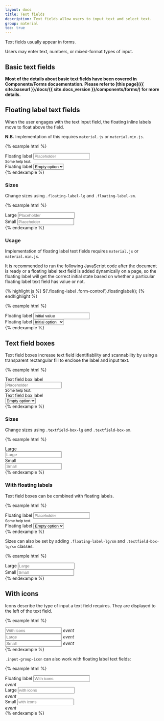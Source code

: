 ```yaml
---
layout: docs
title: Text fields
description: Text fields allow users to input text and select text.
group: material
toc: true
---
```


Text fields usually appear in forms.

Users may enter text, numbers, or mixed-format types of input.

## Basic text fields

**Most of the details about basic text fields have been covered in Components/Forms docuementation. Please refer to [this page]({{ site.baseurl }}/docs/{{ site.docs_version }}/components/forms/) for more details.**

## Floating label text fields

When the user engages with the text input field, the floating inline labels move to float above the field. 

**N.B.** Implementation of this requires `material.js` or `material.min.js`.

{% example html %}
<div class="form-group">
  <div class="floating-label">
    <label for="exampleInputFloatingLabel1">Floating label</label>
    <input class="form-control" id="exampleInputFloatingLabel1" placeholder="Placeholder" type="text">
  </div>
  <small id="exampleInputFloatingLabel1Help" class="form-text text-muted">Some help text.</small>
</div>
<div class="form-group">
  <div class="floating-label">
    <label for="exampleSelectFloatingLabel1">Floating label</label>
    <select class="form-control" id="exampleSelectFloatingLabel1">
      <option label="Empty option"></option>
      <option>1</option>
      <option>2</option>
      <option>3</option>
    </select>
  </div>
</div>
{% endexample %}

### Sizes

Change sizes using `.floating-label-lg` and `.floating-label-sm`.

{% example html %}
<div class="form-group">
  <div class="floating-label floating-label-lg">
    <label for="exampleInputFloatingLabel2">Large</label>
    <input class="form-control" id="exampleInputFloatingLabel2" placeholder="Placeholder" type="text">
  </div>
</div>
<div class="form-group">
  <div class="floating-label floating-label-sm">
    <label for="exampleInputFloatingLabel3">Small</label>
    <input class="form-control" id="exampleInputFloatingLabel3" placeholder="Placeholder" type="text">
  </div>
</div>
{% endexample %}

### Usage

Implementation of floating label text fields requires `material.js` or `material.min.js`.

It is recommended to run the following JavaScript code after the document is ready or a floating label text field is added dynamically on a page, so the floating label will get the correct initial state based on whether a particular floating label text field has value or not.

{% highlight js %}
$('.floating-label .form-control').floatinglabel();
{% endhighlight %}

{% example html %}
<div class="form-group">
  <div class="floating-label" id="qweqweqwe">
    <label for="exampleInputFloatingLabel4">Floating label</label>
    <input class="form-control" id="exampleInputFloatingLabel4" placeholder="Placeholder" type="text" value="Initial value">
  </div>
</div>
<div class="form-group">
  <div class="floating-label" id="asdasdasd">
    <label for="exampleSelectFloatingLabel2">Floating label</label>
    <select class="form-control" id="exampleSelectFloatingLabel2">
      <option label="Empty option"></option>
      <option selected>Initial option</option>
      <option>2</option>
      <option>3</option>
    </select>
  </div>
</div>
{% endexample %}

## Text field boxes

Text field boxes increase text field identifiability and scannability by using a transparent rectangular fill to enclose the label and input text.

{% example html %}
<div class="form-group">
  <label class="mb-2" for="exampleInputTextfieldBox1">Text field box label</label>
  <div class="textfield-box">
    <input class="form-control" id="exampleInputTextfieldBox1" placeholder="Placeholder" type="text">
  </div>
  <small id="exampleInputTextfieldBox1Help" class="form-text text-muted">Some help text.</small>
</div>
<div class="form-group">
  <label class="mb-2" for="exampleSelectTextfieldBox1">Text field box label</label>
  <div class="textfield-box">
    <select class="form-control" id="exampleSelectTextfieldBox1">
      <option label="Empty option"></option>
      <option>1</option>
      <option>2</option>
      <option>3</option>
    </select>
  </div>
</div>
{% endexample %}

### Sizes

Change sizes using `.textfield-box-lg` and `.textfield-box-sm`.

{% example html %}
<div class="form-group">
  <label class="mb-2" for="exampleInputTextfieldBox2">Large</label>
  <div class="textfield-box textfield-box-lg">
    <input class="form-control" id="exampleInputTextfieldBox2" placeholder="Large" type="text">
  </div>
</div>
<div class="form-group">
  <label class="mb-2" for="exampleInputTextfieldBox3">Small</label>
  <div class="textfield-box textfield-box-sm">
    <input class="form-control" id="exampleInputTextfieldBox3" placeholder="Small" type="text">
  </div>
</div>
{% endexample %}

### With floating labels

Text field boxes can be combined with floating labels.

{% example html %}
<div class="form-group">
  <div class="floating-label textfield-box">
    <label for="exampleInputTextfieldBox4">Floating label</label>
    <input class="form-control" id="exampleInputTextfieldBox4" placeholder="Placeholder" type="text">
  </div>
  <small id="exampleInputTextfieldBox4Help" class="form-text text-muted">Some help text.</small>
</div>
<div class="form-group">
  <div class="floating-label textfield-box">
    <label for="exampleSelectTextfieldBox2">Floating label</label>
    <select class="form-control" id="exampleSelectTextfieldBox2">
      <option label="Empty option"></option>
      <option>1</option>
      <option>2</option>
      <option>3</option>
    </select>
  </div>
</div>
{% endexample %}

Sizes can also be set by adding `.floating-label-lg/sm` and `.textfield-box-lg/sm` classes.

{% example html %}
<div class="form-group">
  <div class="floating-label floating-label-lg textfield-box textfield-box-lg">
    <label for="exampleInputTextfieldBox5">Large</label>
    <input class="form-control" id="exampleInputTextfieldBox5" placeholder="Large" type="text">
  </div>
</div>
<div class="form-group">
  <div class="floating-label floating-label-sm textfield-box textfield-box-sm">
    <label for="exampleInputTextfieldBox6">Small</label>
    <input class="form-control" id="exampleInputTextfieldBox6" placeholder="Small" type="text">
  </div>
</div>
{% endexample %}

## With icons

Icons describe the type of input a text field requires. They are displayed to the left of the text field.

{% example html %}
<div class="input-group mb-3">
  <input class="form-control" id="exampleInputGroup1" placeholder="With icons" type="text">
  <label class="input-group-icon" for="exampleInputGroup1">
    <i class="material-icons">event</i>
  </label>
</div>
<div class="input-group input-group-lg mb-3">
  <input class="form-control" id="exampleInputGroup2" placeholder="Large" type="text">
  <label class="input-group-icon" for="exampleInputGroup2">
    <i class="material-icons">event</i>
  </label>
</div>
<div class="input-group input-group-sm mb-3">
  <input class="form-control" id="exampleInputGroup3" placeholder="Small" type="text">
  <label class="input-group-icon" for="exampleInputGroup3">
    <i class="material-icons">event</i>
  </label>
</div>
{% endexample %}

`.input-group-icon` can also work with floating label text fields:

{% example html %}
<div class="input-group mb-3">
  <div class="floating-label">
    <label for="exampleInputGroup4">Floating label</label>
    <input class="form-control" id="exampleInputGroup4" placeholder="With icons" type="text">
  </div>
  <label class="input-group-icon" for="exampleInputGroup4">
    <i class="material-icons">event</i>
  </label>
</div>
<div class="input-group input-group-lg mb-3">
  <div class="floating-label">
    <label for="exampleInputGroup5">Large</label>
    <input class="form-control" id="exampleInputGroup5" placeholder="with icons" type="text">
  </div>
  <label class="input-group-icon" for="exampleInputGroup5">
    <i class="material-icons">event</i>
  </label>
</div>
<div class="input-group input-group-sm mb-3">
  <div class="floating-label">
    <label for="exampleInputGroup6">Small</label>
    <input class="form-control" id="exampleInputGroup6" placeholder="with icons" type="text">
  </div>
  <label class="input-group-icon" for="exampleInputGroup6">
    <i class="material-icons">event</i>
  </label>
</div>
{% endexample %}
